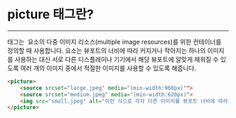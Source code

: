 # picture 태그란?
***
<picture> 태그는 <img> 요소의 다중 이미지 리소스(multiple image resources)를 위한 컨테이너를 정의할 때 사용합니다.
<picture> 요소는 뷰포트의 너비에 따라 커지거나 작아지는 하나의 이미지를 사용하는 대신 서로 다른 디스플레이나
기기에서 해당 뷰포트에 알맞게 채워질 수 있도록 여러 개의 이미지 중에서 적절한 이미지를 사용할 수 있도록 해줍니다.

```html
<picture>
    <source srcset="large.jpeg" media="(min-width:960px)"">
    <source srcset="medium.jpeg" media="(min-width:620px)">
    <img src="small.jpeg" alt="이런 식으로 각각 다른 이미지를 뷰포트 너비에 따라서 출력합니다.">
</picture>
```
